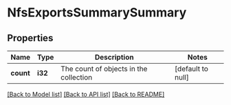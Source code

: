 # NfsExportsSummarySummary

## Properties
Name | Type | Description | Notes
------------ | ------------- | ------------- | -------------
**count** | **i32** | The count of objects in the collection | [default to null]

[[Back to Model list]](../README.md#documentation-for-models) [[Back to API list]](../README.md#documentation-for-api-endpoints) [[Back to README]](../README.md)


